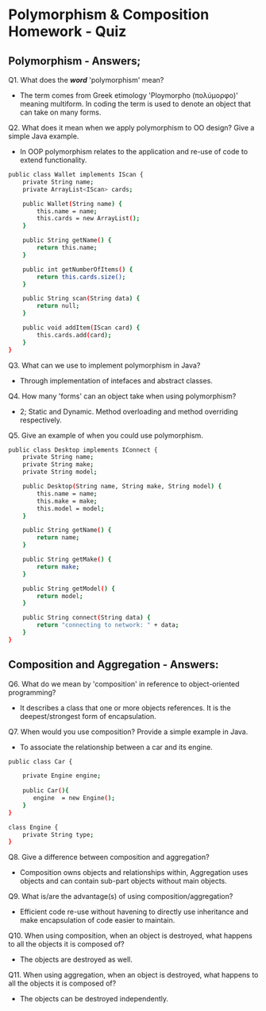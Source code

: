# Polymorphism & Composition Homework - Quiz

## Polymorphism - Answers;

Q1. What does the ___word___ 'polymorphism' mean?
 - The term comes from Greek etimology 'Ploymorpho (πολύμορφο)' meaning multiform. In coding the term is used to denote an object that can take on many forms.


Q2. What does it mean when we apply polymorphism to OO design? Give a simple Java example.
 - In OOP polymorphism relates to the application and re-use of code to extend functionality.

```bash
public class Wallet implements IScan {
    private String name;
    private ArrayList<IScan> cards;

    public Wallet(String name) {
        this.name = name;
        this.cards = new ArrayList();
    }

    public String getName() {
        return this.name;
    }

    public int getNumberOfItems() {
        return this.cards.size();
    }

    public String scan(String data) {
        return null;
    }

    public void addItem(IScan card) {
        this.cards.add(card);
    }
}
```

Q3. What can we use to implement polymorphism in Java?
 - Through implementation of intefaces and abstract classes.

Q4. How many 'forms' can an object take when using polymorphism?

 -  2; Static and Dynamic. Method overloading and method overriding respectively.

Q5. Give an example of when you could use polymorphism.

```bash
public class Desktop implements IConnect {
    private String name;
    private String make;
    private String model;

    public Desktop(String name, String make, String model) {
        this.name = name;
        this.make = make;
        this.model = model;
    }

    public String getName() {
        return name;
    }

    public String getMake() {
        return make;
    }

    public String getModel() {
        return model;
    }

    public String connect(String data) {
        return "connecting to network: " + data;
    }
}

```

## Composition and Aggregation - Answers:

Q6. What do we mean by 'composition' in reference to object-oriented programming?

 - It describes a class that one or more objects references. It is the deepest/strongest form of encapsulation.

Q7. When would you use composition? Provide a simple example in Java.

- To associate the relationship between a car and its engine.

``` bash
public class Car {

    private Engine engine;  
       
    public Car(){
       engine  = new Engine();
    }
}

class Engine {
    private String type;
}
```

Q8. Give a difference between composition and aggregation?

- Composition owns objects and relationships within, Aggregation uses objects and can contain sub-part objects without main objects.

Q9. What is/are the advantage(s) of using composition/aggregation?
 - Efficient code re-use without havening to directly use inheritance and make encapsulation of code easier to maintain.

Q10. When using composition, when an object is destroyed, what happens to all the objects it is composed of?
- The objects are destroyed as well.

Q11. When using aggregation, when an object is destroyed, what happens to all the objects it is composed of?
 - The objects can be destroyed independently.